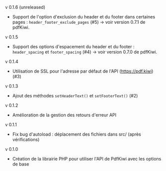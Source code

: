 v 0.1.6 (unreleased)
  - Support de l'option d'exclusion du header et du footer dans certaines pages : `header_footer_exclude_pages` (#5) -> voir version 0.7.1 de pdfKiwi.

v 0.1.5
  - Support des options d'espacement du header et du footer : `header_spacing` et `footer_spacing` (#4) -> voir version 0.7.0 de pdfKiwi.

v 0.1.4
  - Utilisation de SSL pour l'adresse par défaut de l'API (https://pdf.kiwi) (#3)

v 0.1.3
  - Ajout des méthodes `setHeaderText()` et `setFooterText()` (#2)

v 0.1.2
  - Amélioration de la gestion des retours d'erreur API

v 0.1.1
  - Fix bug d'autoload : déplacement des fichiers dans src/ (après vérifications)

v 0.1.0
  - Création de la librairie PHP pour utiliser l'API de PdfKiwi avec les options de base
